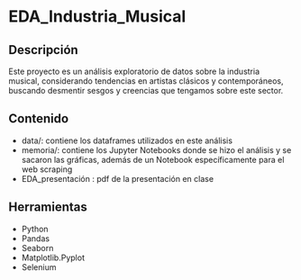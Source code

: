 # EDA_Industria_Musical
## Descripción
Este proyecto es un análisis exploratorio de datos sobre la industria musical, considerando tendencias en artistas clásicos y contemporáneos, buscando
desmentir sesgos y creencias que tengamos sobre este sector.

## Contenido
- data/: contiene los dataframes utilizados en este análisis
- memoria/: contiene los Jupyter Notebooks donde se hizo el análisis y se sacaron las gráficas, además de un Notebook específicamente para el web scraping
- EDA_presentación : pdf de la presentación en clase

## Herramientas
- Python
- Pandas
- Seaborn
- Matplotlib.Pyplot
- Selenium
